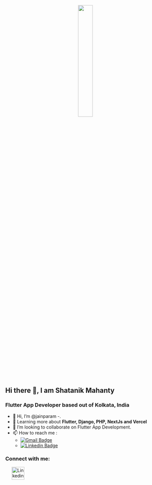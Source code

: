 <p align="center">
 <img src="https://giphy.com/gifs/Friends-friends-tv-episode-219-Vbtc9VG51NtzT1Qnv1?cid=ecf05e47m3vacsts5fthipjgu8wbhnjcvztklh15knw54iq4&ep=v1_gifs_search&rid=giphy.gif&ct=g" width="30%" height="30%" />
</p>

<h2 >Hi there 👋, I am Shatanik Mahanty</h2>
<h3 >Flutter App Developer based out of Kolkata, India</h3>

- 👋 Hi, I’m @jainparam -.
- 🌱 Learning more about **Flutter, Django, PHP, NextJs and Vercel** 
- 💞️ I’m looking to collaborate on Flutter App Development.
- 📫 How to reach me :
  * [![Gmail Badge](https://img.shields.io/badge/-paramjain1920@gmail.com-c14438?style=plastic&logo=Gmail&logoColor=white&link=mailto:chatterjeeu7@gmail.com)](mailto:paramjain1920@gmail.com)
  * [![Linkedin Badge](https://img.shields.io/badge/-paramjain-ffffff?style=plastic&logo=Linkedin&logoColor=blue&link=mailto:chatterjeeu7@gmail.com)](https://www.linkedin.com/in/param-jain-/)

<h3 align="left">Connect with me:</h3>
<p align="left" >
<a href="https://www.linkedin.com/in/param-jain-/" target="blank"><img hspace ="20" align="center" src="https://www.vectorlogo.zone/logos/linkedin/linkedin-tile.svg" alt="Linkedin" height="40" width="40" /></a>
</p>




<!---
jainparam/jainparam is a ✨ special ✨ repository because its `README.md` (this file) appears on your GitHub profile.
You can click the Preview link to take a look at your changes.
--->
